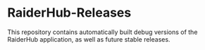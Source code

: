 # RaiderHub-Releases
This repository contains automatically built debug versions of the RaiderHub application, as well as future stable releases.
